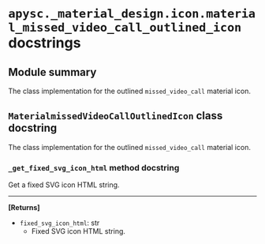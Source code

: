 # `apysc._material_design.icon.material_missed_video_call_outlined_icon` docstrings

## Module summary

The class implementation for the outlined `missed_video_call` material icon.

## `MaterialmissedVideoCallOutlinedIcon` class docstring

The class implementation for the outlined `missed_video_call` material icon.

### `_get_fixed_svg_icon_html` method docstring

Get a fixed SVG icon HTML string.<hr>

**[Returns]**

- `fixed_svg_icon_html`: str
  - Fixed SVG icon HTML string.